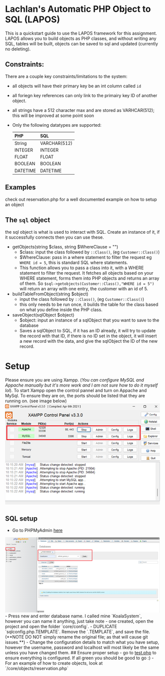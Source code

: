 # Lachlan's Automatic PHP Object to SQL (LAPOS)
This is a quickstart guide to use the LAPOS framework for this assignment. LAPOS allows you to build objects as PHP classes, and without writing any SQL, tables will be built, objects can be saved to sql and updated (currently no deleting). 
## Constraints:
There are a couple key constraints/limitations to the system:
- all objects will have their primary key be an int column called `id`
- all foriegn key references can only link to the primairy key ID of another object.
- all strings have a 512 character max and are stored as VARHCAR(512); this will be improved at some point soon
- Only the following datatypes are supported:

    | PHP      | SQL          |
    |----------|--------------|
    | String   | VARCHAR(512) |
    | INTEGER  | INTEGER      |
    | FLOAT    | FLOAT        |
    | BOOLEAN  | BOOLEAN      |
    | DATETIME | DATETIME     |

## Examples
check out reservation.php for a well documented example on how to setup an object
## The `sql` object
the sql object is what is used to interact with SQL. Create an instance of it, if it successfully connects then you can use these.
- getObjects(string $class, string $WhereClause = "") 
    - $class: input the class followed by `::Class()`, (eg `Customer::Class()`) 
    - $WhereClause: pass in a where statement to filter the request eg `WHERE id = 5`, this is standard SQL where statements.
    - This function allows you to pass a class into it, with a WHERE statement to filter the request. It fetches all objects based on your WHERE statement, forms them into PHP objects and returns an array of them. So  `$sql->getobjects(Customer::Class(),"WHERE id = 5")` will return an array with one entry, the customer with an id of 5.
- buildTableFromObject(string $object)
    - input the class followed by `::Class()`, (eg `Customer::Class()`) 
    - this only needs to be run once, it builds the table for the class based on what you define inside the PHP class. 
- saveObject(sqlObject $object)
    - $object: input an instance of a sqlObject that you want to save to the database
    - Saves a sqlObject to SQL, if it has an ID already, it will try to update the record with that ID, if there is no ID set in the object, it will insert a new record with the data, and give the sqlObject the ID of the new record.
# Setup
Please ensure you are using Xampp. (*You can configure MySQL and Appache manually but it's more work and I am not sure how to do it myself lol*). To start Xampp open the control pannel and turn on Appache and MySql. To ensure they are on, the ports should be listed that they are running on. (see image below)
<img src="./quickstart_src/xampp.png">
## SQL setup
- Go to PHPMyAdmin <a href="http://localhost/phpmyadmin/">here</a>
<img src="./quickstart_src/sqlSetup.png">
- Press new and enter database name. I called mine `KoalaSystem`, however you can name it anything, just take note
- one created, open the project and open the folder `core/config`. 
- DUPLICATE `sqlconfig.php.TEMPLATE`. Remove the `.TEMPLATE`, and save the file. (**NOTE DO NOT simply rename the original file; as that will cause git issues.**)
- Change the configuration details to match what you have setup, however the username, password and localhost will most likely be the same unless you have changed them. 
## Ensure proper setup
- go to <a href="http://localhost/test.php"> test.php</a> to ensure everything is configured. If all green you should be good to go :)
- For an example of how to create objects, look at `/core/objects/reservation.php`
